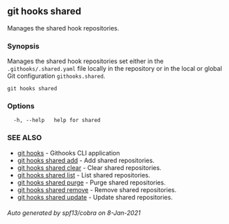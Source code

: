 ## git hooks shared

Manages the shared hook repositories.

### Synopsis

Manages the shared hook repositories set either in the `.githooks/.shared.yaml`
file locally in the repository or in the local or global
Git configuration `githooks.shared`.

```
git hooks shared
```

### Options

```
  -h, --help   help for shared
```

### SEE ALSO

* [git hooks](git_hooks.md)	 - Githooks CLI application
* [git hooks shared add](git_hooks_shared_add.md)	 - Add shared repositories.
* [git hooks shared clear](git_hooks_shared_clear.md)	 - Clear shared repositories.
* [git hooks shared list](git_hooks_shared_list.md)	 - List shared repositories.
* [git hooks shared purge](git_hooks_shared_purge.md)	 - Purge shared repositories.
* [git hooks shared remove](git_hooks_shared_remove.md)	 - Remove shared repositories.
* [git hooks shared update](git_hooks_shared_update.md)	 - Update shared repositories.

###### Auto generated by spf13/cobra on 8-Jan-2021
